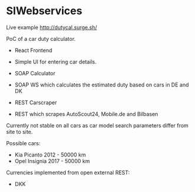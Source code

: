 # SIWebservices

Live example http://dutycal.surge.sh/

PoC of a car duty calculator.

 * React Frontend
  * Simple UI for entering car details.
 
 * SOAP Calculator
  * SOAP WS which calculates the estimated duty based on cars in DE and DK
  
 * REST Carscraper
  * REST which scrapes AutoScout24, Mobile.de and Bilbasen
 
Currently not stable on all cars as car model search parameters differ from site to site.

Possible cars:

  * Kia Picanto 2012 - 50000 km
  * Opel Insignia 2017 - 50000 km

Currencies implemented from open external REST:

  * DKK
